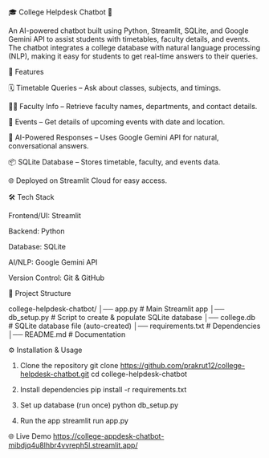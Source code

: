 🎓 College Helpdesk Chatbot 🤖

An AI-powered chatbot built using Python, Streamlit, SQLite, and Google Gemini API to assist students with timetables, faculty details, and events.
The chatbot integrates a college database with natural language processing (NLP), making it easy for students to get real-time answers to their queries.



🚀 Features

🗓 Timetable Queries – Ask about classes, subjects, and timings.

👩‍🏫 Faculty Info – Retrieve faculty names, departments, and contact details.

🎉 Events – Get details of upcoming events with date and location.

🤖 AI-Powered Responses – Uses Google Gemini API for natural, conversational answers.

📦 SQLite Database – Stores timetable, faculty, and events data.

🌐 Deployed on Streamlit Cloud for easy access.



🛠 Tech Stack

Frontend/UI: Streamlit

Backend: Python

Database: SQLite

AI/NLP: Google Gemini API

Version Control: Git & GitHub



📂 Project Structure

college-helpdesk-chatbot/
│── app.py                # Main Streamlit app
│── db_setup.py           # Script to create & populate SQLite database
│── college.db            # SQLite database file (auto-created)
│── requirements.txt      # Dependencies
│── README.md             # Documentation



⚙ Installation & Usage

1. Clone the repository
git clone https://github.com/prakrut12/college-helpdesk-chatbot.git
cd college-helpdesk-chatbot


2. Install dependencies
pip install -r requirements.txt


3. Set up database (run once)
python db_setup.py


4. Run the app
streamlit run app.py


🌐 Live Demo
https://college-appdesk-chatbot-mibdjq4u8lhbr4vvreph5l.streamlit.app/


